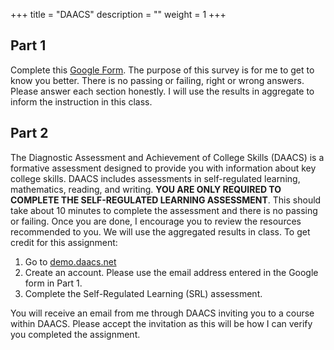 +++
title = "DAACS"
description = ""
weight = 1
+++

## Part 1

Complete this [Google Form](https://forms.gle/FGsUWy61k8A3ujYH9). The purpose of this survey is for me to get to know you better. There is no passing or failing, right or wrong answers. Please answer each section honestly. I will use the results in aggregate to inform the instruction in this class.

## Part 2

The Diagnostic Assessment and Achievement of College Skills (DAACS) is a formative assessment designed to provide you with information about key college skills. DAACS includes assessments in self-regulated learning, mathematics, reading, and writing. **YOU ARE ONLY REQUIRED TO COMPLETE THE SELF-REGULATED LEARNING ASSESSMENT**. This should take about 10 minutes to complete the assessment and there is no passing or failing. Once you are done, I encourage you to review the resources recommended to you. We will use the aggregated results in class. To get credit for this assignment:

1. Go to [demo.daacs.net](https://demo.daacs.net)
2. Create an account. Please use the email address entered in the Google form in Part 1.
3. Complete the Self-Regulated Learning (SRL) assessment.

You will receive an email from me through DAACS inviting you to a course within DAACS. Please accept the invitation as this will be how I can verify you completed the assignment.

